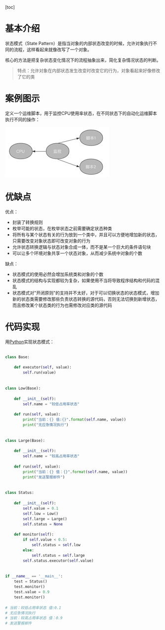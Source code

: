 [toc]

# 基本介绍

状态模式（State Pattern）是指当对象的内部状态改变的时候，允许对象执行不同的流程，这样看起来就像改写了一个对象。

核心的方法是把复杂状态变化情况下的流程抽象出来，简化复杂情况状态的判断。

> 特点：允许对象在内部状态发生改变时改变它的行为，对象看起来好像修改了它的类

# 案例图示

定义一个运维脚本，用于监控CPU使用率状态，在不同状态下的自动化运维脚本执行不同的操作：

![image-20210625165905535](images/c9b13951e8578925d6556b233020f266.png)

# 优缺点

优点：

- 封装了转换规则
- 枚举可能的状态，在枚举状态之前需要确定状态种类
- 将所有与某个状态有关的行为放到一个类中，并且可以方便地增加新的状态，只需要改变对象状态即可改变对象的行为
- 允许状态转换逻辑与状态对象合成一体，而不是某一个巨大的条件语句块
- 可以让多个环境对象共享一个状态对象，从而减少系统中对象的个数

缺点：

- 状态模式的使用必然会增加系统类和对象的个数
- 状态模式的结构与实现都较为复杂，如果使用不当将导致程序结构和代码的混乱
- 状态模式对"开闭原则"的支持并不太好，对于可以切换状态的状态模式，增加新的状态类需要修改那些负责状态转换的源代码，否则无法切换到新增状态，而且修改某个状态类的行为也需修改对应类的源代码

# 代码实现

用[Python](https://so.csdn.net/so/search?q=Python&spm=1001.2101.3001.7020)实现状态模式：

```python

class Base:

    def executor(self, value):
        self.run(value)


class Low(Base):

    def __init__(self):
        self.name = "较低占用率状态"

    def run(self, value):
        print("当前：{} 值:{}".format(self.name, value))
        print("无应急情况执行")


class Large(Base):

    def __init__(self):
        self.name = "较高占用率状态"

    def run(self, value):
        print("当前：{} 值：{}".format(self.name, value))
        print("发送警报邮件")


class Status:

    def __init__(self):
        self.value = 0.1
        self.low = Low()
        self.large = Large()
        self.status = None

    def monitor(self):
        if self.value < 0.5:
            self.status = self.low
        else:
            self.status = self.large
        self.status.executor(self.value)


if __name__ == '__main__':
    test = Status()
    test.monitor()
    test.value = 0.9
    test.monitor()

# 当前：较低占用率状态 值:0.1
# 无应急情况执行
# 当前：较高占用率状态 值：0.9
# 发送警报邮件

```

